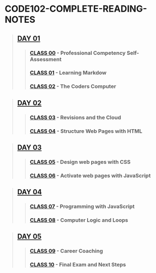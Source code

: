 # CODE102-COMPLETE-READING-NOTES

 >## [DAY 01](CODE102-DAY01-READING-NOTES.md)
>> ### [CLASS 00](CODE102-DAY01-CLASS00-READING-NOTES.md) - Professional Competency Self-Assessment
>> ### [CLASS 01](CODE102-DAY01-CLASS01-READING-NOTES.md) - Learning Markdow
>> ### [CLASS 02](CODE102-DAY01-CLASS02-READING-NOTES.md) - The Coders Computer

> ## [DAY 02](CODE102-DAY02-READING-NOTES.md)
>> ### [CLASS 03](CODE102-DAY02-CLASS03-READING-NOTES.md) - Revisions and the Cloud
>> ### [CLASS 04](CODE102-DAY02-CLASS04-READING-NOTES.md) - Structure Web Pages with HTML

> ## [DAY 03](CODE102-DAY03-READING-NOTES.md)
>> ### [CLASS 05](CODE102-DAY03-CLASS05-READING-NOTES.md) - Design web pages with CSS
>> ### [CLASS 06](CODE102-DAY03-CLASS06-READING-NOTES.md) - Activate web pages with JavaScript

> ## [DAY 04](CODE102-DAY04-READING-NOTES.md)
>> ### [CLASS 07](CODE102-DAY04-CLASS07-READING-NOTES.md) - Programming with JavaScript
>> ### [CLASS 08](CODE102-DAY04-CLASS08-READING-NOTES.md) - Computer Logic and Loops

> ## [DAY 05](CODE102-DAY05-READING-NOTES.md)
>> ### [CLASS 09](CODE102-DAY05-CLASS09-READING-NOTES.md) - Career Coaching
>> ### [CLASS 10](CODE102-DAY05-CLASS10-READING-NOTES.md) - Final Exam and Next Steps
